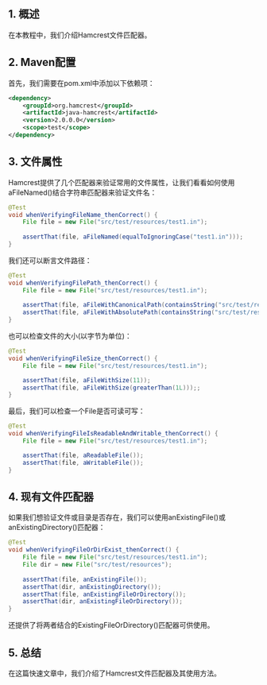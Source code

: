 ## 1. 概述

在本教程中，我们介绍Hamcrest文件匹配器。

## 2. Maven配置

首先，我们需要在pom.xml中添加以下依赖项：

```xml
<dependency>
    <groupId>org.hamcrest</groupId>
    <artifactId>java-hamcrest</artifactId>
    <version>2.0.0.0</version>
    <scope>test</scope>
</dependency>
```

## 3. 文件属性

Hamcrest提供了几个匹配器来验证常用的文件属性，让我们看看如何使用aFileNamed()结合字符串匹配器来验证文件名：

```java
@Test
void whenVerifyingFileName_thenCorrect() {
    File file = new File("src/test/resources/test1.in");
 
    assertThat(file, aFileNamed(equalToIgnoringCase("test1.in")));
}
```

我们还可以断言文件路径：

```java
@Test
void whenVerifyingFilePath_thenCorrect() {
    File file = new File("src/test/resources/test1.in");
    
    assertThat(file, aFileWithCanonicalPath(containsString("src/test/resources")));
    assertThat(file, aFileWithAbsolutePath(containsString("src/test/resources")));
}
```

也可以检查文件的大小(以字节为单位)：

```java
@Test
void whenVerifyingFileSize_thenCorrect() {
    File file = new File("src/test/resources/test1.in");

    assertThat(file, aFileWithSize(11));
    assertThat(file, aFileWithSize(greaterThan(1L)));;
}
```

最后，我们可以检查一个File是否可读可写：

```java
@Test
void whenVerifyingFileIsReadableAndWritable_thenCorrect() {
    File file = new File("src/test/resources/test1.in");

    assertThat(file, aReadableFile());
    assertThat(file, aWritableFile());        
}
```

## 4. 现有文件匹配器

如果我们想验证文件或目录是否存在，我们可以使用anExistingFile()或anExistingDirectory()匹配器：

```java
@Test
void whenVerifyingFileOrDirExist_thenCorrect() {
    File file = new File("src/test/resources/test1.in");
    File dir = new File("src/test/resources");
    
    assertThat(file, anExistingFile());
    assertThat(dir, anExistingDirectory());
    assertThat(file, anExistingFileOrDirectory());
    assertThat(dir, anExistingFileOrDirectory());
}
```

还提供了将两者结合的ExistingFileOrDirectory()匹配器可供使用。

## 5. 总结

在这篇快速文章中，我们介绍了Hamcrest文件匹配器及其使用方法。